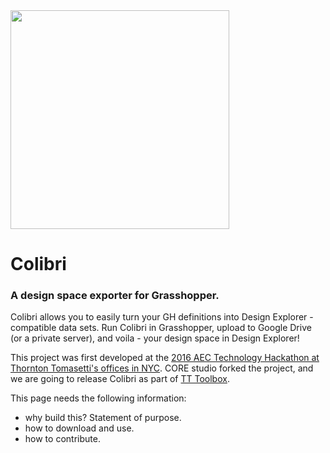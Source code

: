 <img src="https://raw.githubusercontent.com/bhowes-tt/Colibri.Grasshopper/master/docs/Images/Logo.JPG" width="350">

# Colibri
### A design space exporter for Grasshopper.  


Colibri allows you to easily turn your GH definitions into Design Explorer - compatible data sets.  Run Colibri in Grasshopper, upload to Google Drive (or a private server), and voila - your design space in Design Explorer!

This project was first developed at the [2016 AEC Technology Hackathon at Thornton Tomasetti's offices in NYC](http://core.thorntontomasetti.com/aec-technology-symposium-and-hackathon-2016/aec-technology-symposium-and-hackathon-2016-hackathon-info/).  CORE studio forked the project, and we are going to release Colibri as part of [TT Toolbox](http://www.food4rhino.com/app/tt-toolbox).


This page needs the following information:
- why build this?  Statement of purpose.
- how to download and use.
- how to contribute.


